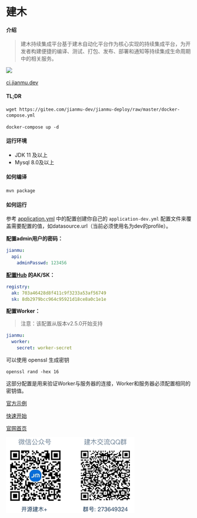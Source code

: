 # 建木

#### 介绍

> 建木持续集成平台基于建木自动化平台作为核心实现的持续集成平台，为开发者构建便捷的编译、测试、打包、发布、部署和通知等持续集成生命周期中的相关服务。

![](https://jianmu-blog.assets.dghub.cn/jianmu-blog/1.29.0/assets/blog-source/%E7%AC%AC%E4%B8%80%E5%B1%8F%E5%9B%BE.png)

[ci.jianmu.dev](https://ci.jianmu.dev)

#### TL;DR

```shell
wget https://gitee.com/jianmu-dev/jianmu-deploy/raw/master/docker-compose.yml

docker-compose up -d
```

#### 运行环境

* JDK 11 及以上
* Mysql 8.0及以上

#### 如何编译

`mvn package`

#### 如何运行

参考 [application.yml](https://gitee.com/jianmu-dev/jianmu/blob/master/api/src/main/resources/application.yml) 中的配置创建你自己的 `application-dev.yml` 配置文件来覆盖需要配置的值，如datasource.url（当前必须使用名为dev的profile）。

**配置admin用户的密码：**

```yaml
jianmu:
  api:
    adminPasswd: 123456
```

**[配置Hub](https://jianmuhub.com/user-center/api-key) 的AK/SK：**

```yaml
registry:
  ak: 703a46428d8f411c9f3233a53af56749
  sk: 8db2979bcc964c95921d18ce8a0c1e1e
```

**配置Worker：**
> 注意：该配置从版本v2.5.0开始支持

```yaml
jianmu:
  worker:
    secret: worker-secret
```

可以使用 openssl 生成密钥

```shell
openssl rand -hex 16
```

这部分配置是用来验证Worker与服务器的连接，Worker和服务器必须配置相同的密钥值。

[官方示例](https://ci.jianmu.dev)

[快速开始](https://docs.jianmu.dev/guide/quick-start.html)

[官网首页](https://jianmu.dev)

![联系我们](./contact.png)